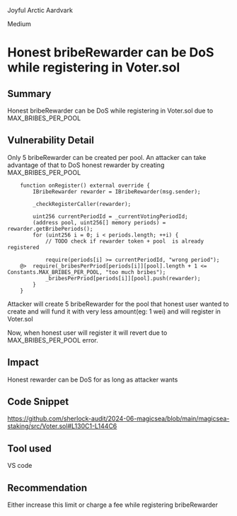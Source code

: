Joyful Arctic Aardvark

Medium

# Honest bribeRewarder can be DoS while registering in Voter.sol

## Summary
Honest bribeRewarder can be DoS while registering in Voter.sol due to MAX_BRIBES_PER_POOL

## Vulnerability Detail
Only 5 bribeRewarder can be created per pool. An attacker can take advantage of that to DoS honest rewarder by creating MAX_BRIBES_PER_POOL
```solidity
    function onRegister() external override {
        IBribeRewarder rewarder = IBribeRewarder(msg.sender);

        _checkRegisterCaller(rewarder);

        uint256 currentPeriodId = _currentVotingPeriodId;
        (address pool, uint256[] memory periods) = rewarder.getBribePeriods();
        for (uint256 i = 0; i < periods.length; ++i) {
            // TODO check if rewarder token + pool  is already registered

            require(periods[i] >= currentPeriodId, "wrong period");
    @>  require(_bribesPerPriod[periods[i]][pool].length + 1 <= Constants.MAX_BRIBES_PER_POOL, "too much bribes");
            _bribesPerPriod[periods[i]][pool].push(rewarder);
        }
    }
```
Attacker will create 5 bribeRewarder for the pool that honest user wanted to create and will fund it with very less amount(eg: 1 wei) and will register in Voter.sol

Now, when honest user will register it will revert due to MAX_BRIBES_PER_POOL error.

## Impact
Honest rewarder can be DoS for as long as attacker wants

## Code Snippet
https://github.com/sherlock-audit/2024-06-magicsea/blob/main/magicsea-staking/src/Voter.sol#L130C1-L144C6

## Tool used
VS code

## Recommendation
Either increase this limit or charge a fee while registering bribeRewarder